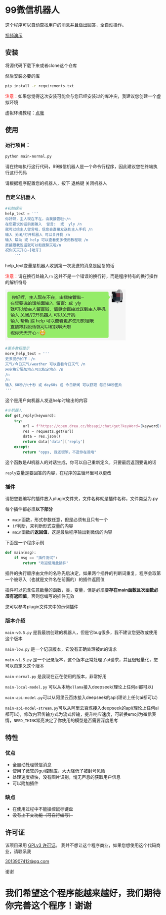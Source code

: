 # 99微信机器人

这个程序可以自动查找用户的消息并且做出回答，全自动操作。

[视频演示](https://www.bilibili.com/video/BV1zH4y1R73R/)

## 安装

将源代码下载下来或者clone这个仓库

然后安装必要的库

~~~bash
pip install -r requirements.txt
~~~

<span style="color: red;">注意：</span>如果您觉得这次安装可能会与您已经安装过的库冲突，我建议您创建一个虚拟环境 

虚拟环境教程：[点我](venv.md)

## 使用

### 运行项目：

~~~bash
python main-normal.py
~~~

请在终端执行这行代码，99微信机器人是一个命令行程序，因此建议您在终端执行这行代码

请根据程序配置您的机器人，按下 退格键 关闭机器人

### 自定义机器人

~~~python
#初始提示
help_text = ''' 
你好呀，主人现在不在，由我接管啦~/n
在您要说的话前面输入  留言:  或  yly /n
就可以给主人留言啦，信息会直接发送到主人手机 /n
输入 关闭/打开机器人 可以关开我 /n
输入 帮助 或 help 可以查看更多使用教程哦 /n
直接跟我说话就可以和我聊天啦/n
祝你天天开心~[呲牙]
    '''
~~~

help_text变量是机器人收到第一次发送的消息是回复的话

<span style="color: red;">注意：</span>请在换行处输入`/n` 这并不是一个错误的换行符，而是程序特有的换行操作的解析符号

![image-20231015091909317](https://github.com/windows99-hue/99wxrobot/blob/master/content/image-20231015091909317.png?raw=true)

~~~python
#更多教程提示
more_help_text = '''
更多提示如下：/n
天气/今日天气/weather 可以查看今日天气 /n
用空格分隔加地点可以指定地点 /n
/n
/n
输入 60秒/六十秒 或 day60s 或 今日新闻 可以获取 每日60秒图片
'''
~~~

这个是用户向机器人发送help时输出的内容

~~~python
#小机器人
def get_reply(keyword):
    try:
        url = f"https://open.drea.cc/bbsapi/chat/get?keyWord={keyword}&userName=type%3Dbbs"
        res = requests.get(url)
        data = res.json()
        return data['data']['reply']
    except:
        return "opps, 我还很笨，不造你在说啥"
~~~

这个函数是AI机器人的对话生成，你可以自己重新定义，只要最后返回要说的话

`reply`变量是要回答的内容，在程序的主循环里可以更改

### 插件

请把您要编写的插件放入plugin文件夹，文件名称就是插件名称，文件类型为.py

每个插件都必须**以下部分**

- `main`函数，形式参数任意，但是必须有且只有一个
- `if`判断，来判断形式变量的内容
- `main`函数的**返回值**，这是最后程序输出到微信的内容

下面是一个程序示例

~~~python
def main(msg):
    if msg == "插件测试":
        return "欢迎使用此插件"
~~~

插件的执行顺序由文件的名称先后决定，如果两个插件的判断词重复，程序会取第一个被导入（也就是文件名在前面的）的插件返回值

插件可以包含任意数量的函数，类，变量，但是必须要**存在main函数且次函数必须有返回值**，否则您编写的插件无效

您可以参考plugin文件夹中的示例插件

### 版本介绍

`main-v0.5.py` 是我最初创建的机器人，但是它bug很多，我不建议您更改或使用这个版本

`main-low.py` 是一个记录版本，它没有正确处理被at的请求

`main-v1.5.py` 是一个记录版本，这个版本正常处理了at请求，并且很轻量化，您可以自定义这个版本

`main-normal.py` 是我现在正在使用的版本，非常好用

`main-local-model.py` 可以从本地`ollama`接入deepseek(理论上任何ai都可以)

`main-api-model.py`可以从阿里云百炼接入deepseek的api(理论上任何ai都可以)

`main-api-model-stream.py`可以从阿里云百炼接入deepseek的api(理论上任何ai都可以)，修改内容传输方式为流式传输，提升响应速度，可转换emoji为微信表情，`NEED_THINK`常亮决定了你使用的模型是否需要深度思考

## 特性

### 优点

- 全自动处理微信消息
- 使用了微软的gui控制库，大大降低了被封号风险
- 处理速度极快，没有图片识别，悄无声息的获取用户信息
- 可以附加插件

### 缺点

- 在使用过程中不能操控鼠标键盘
- ~~没有上下文功能（可自行编写）~~

## 许可证

该项目采用 [GPLv3 许可证](LICENSE)。 我并不想让这个程序商业，如果您想使用这个代码商业，请联系我

3013907412@qq.com

谢谢

# 我们希望这个程序能越来越好，我们期待你完善这个程序！谢谢
